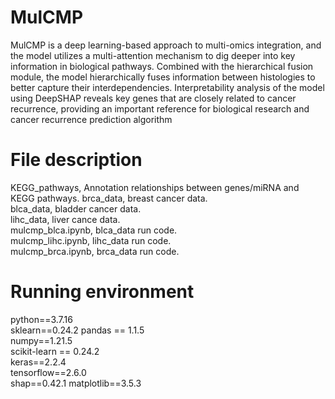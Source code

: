 # MulCMP
MulCMP is a deep learning-based approach to multi-omics integration, and the model utilizes a multi-attention mechanism to dig deeper into key information in biological pathways. Combined with the hierarchical fusion module, the model hierarchically fuses information between histologies to better capture their interdependencies. Interpretability analysis of the model using DeepSHAP reveals key genes that are closely related to cancer recurrence, providing an important reference for biological research and cancer recurrence prediction algorithm

# File description
KEGG_pathways, Annotation relationships between genes/miRNA and KEGG pathways. 
brca_data,  breast cancer data.     
blca_data,  bladder cancer data.  
lihc_data,  liver cance data.   
mulcmp_blca.ipynb, blca_data run code.  
mulcmp_lihc.ipynb, lihc_data run code.   
mulcmp_brca.ipynb, brca_data run code.  

# Running environment
python==3.7.16  
sklearn==0.24.2
pandas == 1.1.5  
numpy==1.21.5  
scikit-learn == 0.24.2  
keras==2.2.4  
tensorflow==2.6.0  
shap==0.42.1
matplotlib==3.5.3
